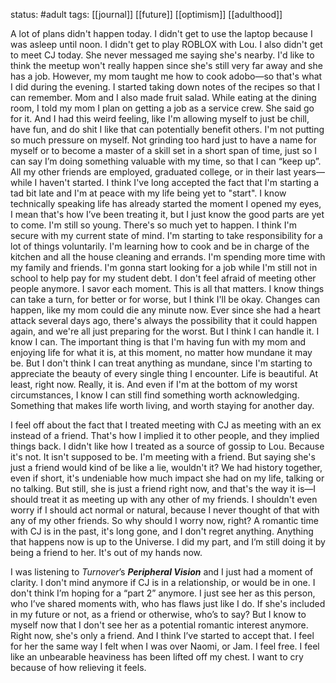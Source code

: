 status: #adult 
tags: [[journal]] [[future]] [[optimism]] [[adulthood]] 

A lot of plans didn't happen today. I didn't get to use the laptop because I was asleep until noon. I didn't get to play ROBLOX with Lou. I also didn't get to meet CJ today. She never messaged me saying she's nearby. I'd like to think the meetup won't really happen since she's still very far away and she has a job. However, my mom taught me how to cook adobo—so that's what I did during the evening. I started taking down notes of the recipes so that I can remember. Mom and I also made fruit salad. While eating at the dining room, I told my mom I plan on getting a job as a service crew. She said go for it. And I had this weird feeling, like I'm allowing myself to just be chill, have fun, and do shit I like that can potentially benefit others. I'm not putting so much pressure on myself. Not grinding too hard just to have a name for myself or to become a master of a skill set in a short span of time, just so I can say I’m doing something valuable with my time, so that I can “keep up”. All my other friends are employed, graduated college, or in their last years—while I haven't started. I think I've long accepted the fact that I'm starting a tad bit late and I'm at peace with my life being yet to "start". I know technically speaking life has already started the moment I opened my eyes, I mean that's how I’ve been treating it, but I just know the good parts are yet to come. I'm still so young. There's so much yet to happen. I think I'm secure with my current state of mind. I'm starting to take responsibility for a lot of things voluntarily. I'm learning how to cook and be in charge of the kitchen and all the house cleaning and errands. I'm spending more time with my family and friends. I'm gonna start looking for a job while I'm still not in school to help pay for my student debt. I don't feel afraid of meeting other people anymore. I savor each moment. This is all that matters. I know things can take a turn, for better or for worse, but I think I'll be okay. Changes can happen, like my mom could die any minute now. Ever since she had a heart attack several days ago, there's always the possibility that it could happen again, and we're all just preparing for the worst. But I think I can handle it. I know I can. The important thing is that I'm having fun with my mom and enjoying life for what it is, at this moment, no matter how mundane it may be. But I don't think I can treat anything as mundane, since I'm starting to appreciate the beauty of every single thing I encounter. Life is beautiful. At least, right now. Really, it is. And even if I'm at the bottom of my worst circumstances, I know I can still find something worth acknowledging. Something that makes life worth living, and worth staying for another day. 

I feel off about the fact that I treated meeting with CJ as meeting with an ex instead of a friend. That's how I implied it to other people, and they implied things back. I didn't like how I treated as a source of gossip to Lou. Because it's not. It isn't supposed to be. I'm meeting with a friend. But saying she's just a friend would kind of be like a lie, wouldn't it? We had history together, even if short, it's undeniable how much impact she had on my life, talking or no talking. But still, she is just a friend right now, and that's the way it is—I should treat it as meeting up with any other of my friends. I shouldn't even worry if I should act normal or natural, because I never thought of that with any of my other friends. So why should I worry now, right? A romantic time with CJ is in the past, it's long gone, and I don't regret anything. Anything that happens now is up to the Universe. I did my part, and I’m still doing it by being a friend to her. It's out of my hands now. 

I was listening to *Turnover*’s ***Peripheral Vision*** and I just had a moment of clarity. I don't mind anymore if CJ is in a relationship, or would be in one. I don't think I’m hoping for a “part 2” anymore. I just see her as this person, who I’ve shared moments with, who has flaws just like I do. If she's included in my future or not, as a friend or otherwise, who’s to say? But I know to myself now that I don't see her as a potential romantic interest anymore. Right now, she's only a friend. And I think I’ve started to accept that. I feel for her the same way I felt when I was over Naomi, or Jam. I feel free. I feel like an unbearable heaviness has been lifted off my chest. I want to cry because of how relieving it feels.